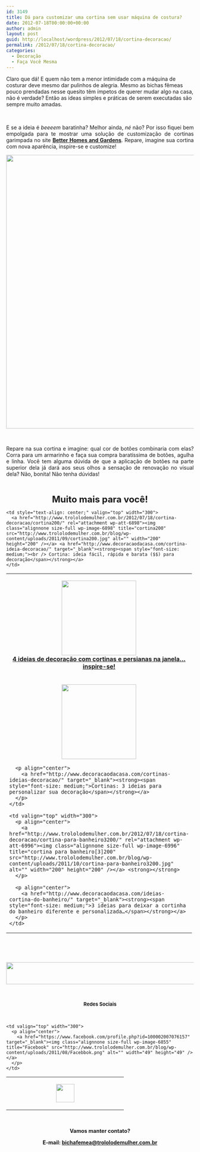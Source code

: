 ```yaml
---
id: 3149
title: Dá para customizar uma cortina sem usar máquina de costura?
date: 2012-07-18T00:00:00+00:00
author: admin
layout: post
guid: http://localhost/wordpress/2012/07/18/cortina-decoracao/
permalink: /2012/07/18/cortina-decoracao/
categories:
  - Decoração
  - Faça Você Mesma
---
```

Claro que dá! E quem não tem a menor intimidade com a máquina de costurar deve mesmo dar pulinhos de alegria. Mesmo as bichas fêmeas pouco prendadas nesse quesito têm ímpetos de querer mudar algo na casa, não é verdade? Então as ideas simples e práticas de serem executadas são sempre muito amadas.

&nbsp;

<p align="justify">
  E se a ideia é <em>beeeem</em> baratinha? Melhor ainda, <em>né</em> não? Por isso fiquei bem empolgada para te mostrar uma solução de customização de cortinas garimpada no site <strong><a href="http://www.bhg.com/" target="_blank">Better Homes and Gardens</a></strong>. Repare, imagine sua cortina com nova aparência, inspire-se e customize!
</p>

<!--more-->

<p align="center">
  <a href="http://www.trololodemulher.com.br/2012/07/18/cortina-decoracao/decoracao-cortinas/" rel="attachment wp-att-8841"><img class="alignnone size-full wp-image-8841" title="DECORACAO - CORTINAS" src="http://www.trololodemulher.com.br/blog/wp-content/uploads/2012/07/DECORACAO-CORTINAS.jpg" alt="" width="550" height="733" /></a>
</p>

&nbsp;

<p align="justify">
  Repare na sua cortina e imagine: qual cor de botões combinaria com elas? Corra para um armarinho e faça sua compra baratíssima de botões, agulha e linha. Você tem alguma dúvida de que a aplicação de botões na parte superior dela já dará aos seus olhos a sensação de renovação no visual dela? Não, bonita! Não tenha dúvidas!
</p>

&nbsp;

<p align="center">
  <strong><span style="font-size: x-large;">Muito mais para você!</span></strong>
</p>

<table width="600" border="0" cellspacing="0" cellpadding="2">
  <tr>
    <td valign="top" width="300">
      <p align="center">
        <a href="http://www.trololodemulher.com.br/2012/07/18/cortina-decoracao/decoracao-cortina-janela2200/" rel="attachment wp-att-8844"><img class="alignnone size-full wp-image-8844" title="decoração cortina janela[2]200" src="http://www.trololodemulher.com.br/blog/wp-content/uploads/2012/07/decoração-cortina-janela2200.jpg" alt="" width="200" height="200" /></a><br /> <a href="http://www.decoracaodacasa.com/decoracao-cortinas-persianas/" target="_blank"><strong><span style="font-size: medium;">4 ideias de decoração com cortinas e persianas na janela… inspire-se!</span></strong></a>
      </p>
    </td>
    
    <td style="text-align: center;" valign="top" width="300">
      <a href="http://www.trololodemulher.com.br/2012/07/18/cortina-decoracao/cortina200/" rel="attachment wp-att-6898"><img class="alignnone size-full wp-image-6898" title="cortina200" src="http://www.trololodemulher.com.br/blog/wp-content/uploads/2011/09/cortina200.jpg" alt="" width="200" height="200" /></a> <a href="http://www.decoracaodacasa.com/cortina-ideia-decoracao/" target="_blank"><strong><span style="font-size: medium;"><br /> Cortina: ideia fácil, rápida e barata ($$) para decoração</span></strong></a>
    </td>
  </tr>
  
  <tr>
    <td valign="top" width="300">
      <p align="center">
        <a href="http://www.trololodemulher.com.br/2012/07/18/cortina-decoracao/cortina5200/" rel="attachment wp-att-6899"><img class="alignnone size-full wp-image-6899" title="cortina[5]200" src="http://www.trololodemulher.com.br/blog/wp-content/uploads/2011/09/cortina5200.jpg" alt="" width="200" height="200" /></a>
      </p>
      
      <p align="center">
        <a href="http://www.decoracaodacasa.com/cortinas-ideias-decoracao/" target="_blank"><strong><span style="font-size: medium;">Cortinas: 3 ideias para personalizar sua decoração</span></strong></a>
      </p>
    </td>
    
    <td valign="top" width="300">
      <p align="center">
        <a href="http://www.trololodemulher.com.br/2012/07/18/cortina-decoracao/cortina-para-banheiro3200/" rel="attachment wp-att-6996"><img class="alignnone size-full wp-image-6996" title="cortina para banheiro[3]200" src="http://www.trololodemulher.com.br/blog/wp-content/uploads/2011/10/cortina-para-banheiro3200.jpg" alt="" width="200" height="200" /></a> <strong></strong>
      </p>
      
      <p align="center">
        <a href="http://www.decoracaodacasa.com/ideias-cortina-do-banheiro/" target="_blank"><strong><span style="font-size: medium;">3 ideias para deixar a cortinha do banheiro diferente e personalizada…</span></strong></a>
      </p>
    </td>
  </tr>
</table>

&nbsp;

&nbsp;

<p align="center">
  <a href="http://feedburner.google.com/fb/a/mailverify?uri=blogbichafemea&loc=pt_BR" target="_blank"><img class="alignnone size-full wp-image-8451" title="Assine o Bicha Fêmea grátis!" src="http://www.trololodemulher.com.br/blog/wp-content/uploads/2012/01/rodapé.png" alt="" width="600" height="59" /></a>
</p>

&nbsp;

<p align="center">
  <strong><span style="font-size: small;">Redes Sociais</span></strong>
</p>

&nbsp;

<table width="600" border="0" cellspacing="0" cellpadding="2">
  <tr>
    <td valign="top" width="300">
      <p align="center">
        <a href="https://twitter.com/#%21/bichafemea" target="_blank"><img class="alignnone size-full wp-image-6857" title="Twitter" src="http://www.trololodemulher.com.br/blog/wp-content/uploads/2011/08/Twitter.png" alt="" width="49" height="49" /></a>
      </p>
    </td>
    
    <td valign="top" width="300">
      <p align="center">
        <a href="https://www.facebook.com/profile.php?id=100002007076157" target="_blank"><img class="alignnone size-full wp-image-6855" title="Facebook" src="http://www.trololodemulher.com.br/blog/wp-content/uploads/2011/08/Facebbok.png" alt="" width="49" height="49" /></a>
      </p>
    </td>
  </tr>
</table>

&nbsp;

<p align="center">
  <strong>Vamos manter contato?</strong>
</p>

<p align="center">
  <strong>E-mail: <a href="mailto:bichafemea@trololodemulher.com.br">bichafemea@trololodemulher.com.br</a></strong>
</p>